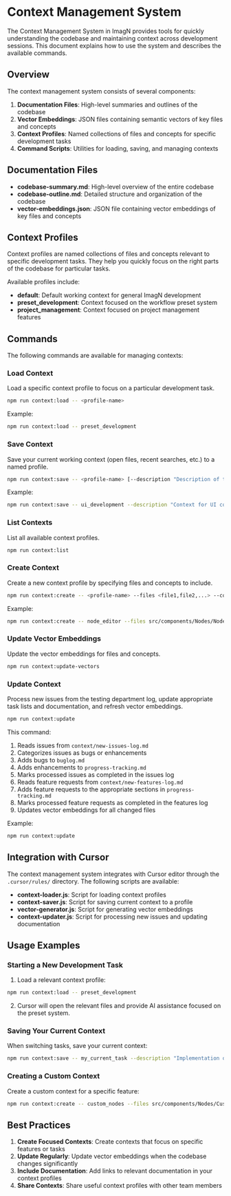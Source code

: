 # Context Management System

The Context Management System in ImagN provides tools for quickly understanding the codebase and maintaining context across development sessions. This document explains how to use the system and describes the available commands.

## Overview

The context management system consists of several components:

1. **Documentation Files**: High-level summaries and outlines of the codebase
2. **Vector Embeddings**: JSON files containing semantic vectors of key files and concepts
3. **Context Profiles**: Named collections of files and concepts for specific development tasks
4. **Command Scripts**: Utilities for loading, saving, and managing contexts

## Documentation Files

- **codebase-summary.md**: High-level overview of the entire codebase
- **codebase-outline.md**: Detailed structure and organization of the codebase
- **vector-embeddings.json**: JSON file containing vector embeddings of key files and concepts

## Context Profiles

Context profiles are named collections of files and concepts relevant to specific development tasks. They help you quickly focus on the right parts of the codebase for particular tasks.

Available profiles include:

- **default**: Default working context for general ImagN development
- **preset_development**: Context focused on the workflow preset system
- **project_management**: Context focused on project management features

## Commands

The following commands are available for managing contexts:

### Load Context

Load a specific context profile to focus on a particular development task.

```bash
npm run context:load -- <profile-name>
```

Example:
```bash
npm run context:load -- preset_development
```

### Save Context

Save your current working context (open files, recent searches, etc.) to a named profile.

```bash
npm run context:save -- <profile-name> [--description "Description of the context"]
```

Example:
```bash
npm run context:save -- ui_development --description "Context for UI component development"
```

### List Contexts

List all available context profiles.

```bash
npm run context:list
```

### Create Context

Create a new context profile by specifying files and concepts to include.

```bash
npm run context:create -- <profile-name> --files <file1,file2,...> --concepts <concept1,concept2,...> --description "Description"
```

Example:
```bash
npm run context:create -- node_editor --files src/components/Nodes/NodeCanvas.tsx,src/services/nodeGraph.js --concepts node_system --description "Context for node editor development"
```

### Update Vector Embeddings

Update the vector embeddings for files and concepts.

```bash
npm run context:update-vectors
```

### Update Context

Process new issues from the testing department log, update appropriate task lists and documentation, and refresh vector embeddings.

```bash
npm run context:update
```

This command:
1. Reads issues from `context/new-issues-log.md`
2. Categorizes issues as bugs or enhancements
3. Adds bugs to `buglog.md`
4. Adds enhancements to `progress-tracking.md`
5. Marks processed issues as completed in the issues log
6. Reads feature requests from `context/new-features-log.md`
7. Adds feature requests to the appropriate sections in `progress-tracking.md`
8. Marks processed feature requests as completed in the features log
9. Updates vector embeddings for all changed files

Example:
```bash
npm run context:update
```

## Integration with Cursor

The context management system integrates with Cursor editor through the `.cursor/rules/` directory. The following scripts are available:

- **context-loader.js**: Script for loading context profiles
- **context-saver.js**: Script for saving current context to a profile
- **vector-generator.js**: Script for generating vector embeddings
- **context-updater.js**: Script for processing new issues and updating documentation

## Usage Examples

### Starting a New Development Task

1. Load a relevant context profile:
```bash
npm run context:load -- preset_development
```

2. Cursor will open the relevant files and provide AI assistance focused on the preset system.

### Saving Your Current Context

When switching tasks, save your current context:

```bash
npm run context:save -- my_current_task --description "Implementation of preset thumbnails"
```

### Creating a Custom Context

Create a custom context for a specific feature:

```bash
npm run context:create -- custom_nodes --files src/components/Nodes/CustomNodes/*,src/services/customNodeRegistry.js --concepts node_customization --description "Custom node development"
```

## Best Practices

1. **Create Focused Contexts**: Create contexts that focus on specific features or tasks
2. **Update Regularly**: Update vector embeddings when the codebase changes significantly
3. **Include Documentation**: Add links to relevant documentation in your context profiles
4. **Share Contexts**: Share useful context profiles with other team members 